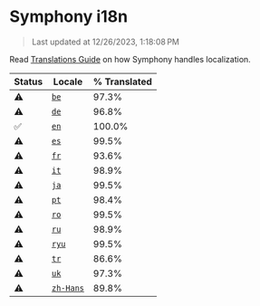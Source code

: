 # Symphony i18n

> Last updated at 12/26/2023, 1:18:08 PM

Read [Translations Guide](https://github.com/zyrouge/symphony/wiki/Translations-Guide) on how Symphony handles localization.

| Status | Locale | % Translated |
| --- | --- | --- |
| ⚠️ | [`be`](https://github.com/zyrouge/symphony/blob/main/i18n/be.toml) | 97.3% |
| ⚠️ | [`de`](https://github.com/zyrouge/symphony/blob/main/i18n/de.toml) | 96.8% |
| ✅ | [`en`](https://github.com/zyrouge/symphony/blob/main/i18n/en.toml) | 100.0% |
| ⚠️ | [`es`](https://github.com/zyrouge/symphony/blob/main/i18n/es.toml) | 99.5% |
| ⚠️ | [`fr`](https://github.com/zyrouge/symphony/blob/main/i18n/fr.toml) | 93.6% |
| ⚠️ | [`it`](https://github.com/zyrouge/symphony/blob/main/i18n/it.toml) | 98.9% |
| ⚠️ | [`ja`](https://github.com/zyrouge/symphony/blob/main/i18n/ja.toml) | 99.5% |
| ⚠️ | [`pt`](https://github.com/zyrouge/symphony/blob/main/i18n/pt.toml) | 98.4% |
| ⚠️ | [`ro`](https://github.com/zyrouge/symphony/blob/main/i18n/ro.toml) | 99.5% |
| ⚠️ | [`ru`](https://github.com/zyrouge/symphony/blob/main/i18n/ru.toml) | 98.9% |
| ⚠️ | [`ryu`](https://github.com/zyrouge/symphony/blob/main/i18n/ryu.toml) | 99.5% |
| ⚠️ | [`tr`](https://github.com/zyrouge/symphony/blob/main/i18n/tr.toml) | 86.6% |
| ⚠️ | [`uk`](https://github.com/zyrouge/symphony/blob/main/i18n/uk.toml) | 97.3% |
| ⚠️ | [`zh-Hans`](https://github.com/zyrouge/symphony/blob/main/i18n/zh-Hans.toml) | 89.8% |